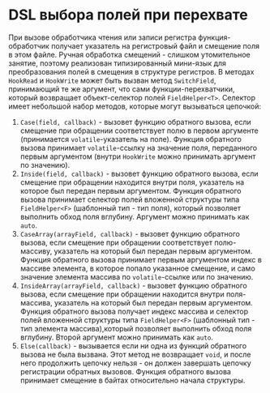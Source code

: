 ﻿# DSL выбора полей при перехвате

При вызове обработчика чтения или записи регистра функция-обработчик получает указатель на регистровый файл и смещение поля в этом файле. Ручная обработка смещений - слишком утомительное занятие, поэтому реализован типизированный мини-язык для преобразования полей в смещения в структуре регистров.
В методах `HookRead` и `HookWrite` может быть вызван метод `SwitchField`, принимающий те же аргумент, что сами функции-перехватчики, который возвращает объект-селектор полей `FieldHelper<T>`. Селектор имеет небольшой набор методов, которые могут вызываться цепочкой:
1. `Case(field, callback)` - вызовет функцию обратного вызова, если смещение при обращении соответствует полю в первом аргументе (принимается `volatile`-указатель на поле).
Функция обратного вызова принимает `volatile`-ссылку на значение поля, переданного первым аргументом (внутри `HookWrite` можно принимать аргумент по значению).
1. `Inside(field, callback)` - вызовет функцию обратного вызова, если смещение при обращении находится внутри поля, указатель на которое был передан первым аргументом.
Функция обратного вызова принимает селектор полей вложенной структуры типа `FieldHelper<F>` (шаблонный тип - тип поля), который позволяет выполнить обход поля вглубину. Аргумент можно принимать как `auto`.
1. `CaseArray(arrayField, callback)` - вызовет функцию обратного вызова, если смещение при обращении соответствует полю-массиву, указатель на который был передан первым аргументом.
Функция обратного вызова принимает первым аргументом индекс в массиве элемента, в которое попало указанное смещение, и само значение элемента массива по `volatile`-ссылке или по значению.
1. `InsideArray(arrayField, callback)` - вызовет функцию обратного вызова, если смещение при обращении находится внутри поля-массива, указатель на который был передан первым аргументом.
Функция обратного вызова получает индекс массива и селектор полей вложенной структуры типа `FieldHelper<F>` (шаблонный тип - тип элемента массива),который позволяет выполнить обход поля вглубину. Второй аргумент можно принимать как `auto`.
1. `Else(callback)` - вызывается если ни одна из функций обратного вызова не была вызвана. Этот метод не возвращает `void`, и после него продолжить цепочку нельзя - он должен завершать цепочку регистрации обратных вызовов.
Функция обратного вызова принимает смещение в байтах относительно начала структуры.
